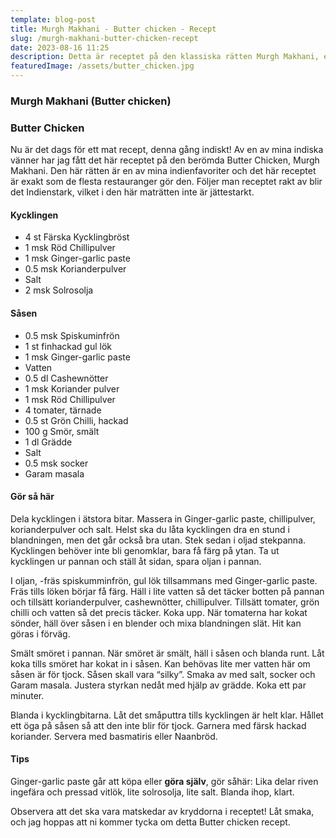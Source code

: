 ```yaml
---
template: blog-post
title: Murgh Makhani - Butter chicken - Recept
slug: /murgh-makhani-butter-chicken-recept
date: 2023-08-16 11:25
description: Detta är receptet på den klassiska rätten Murgh Makhani, eller Butter chicken som den kanske är mer känd som. Följer man receptet rakt av blir det Indienstark, vilket i den här maträtten inte är jättestarkt.
featuredImage: /assets/butter_chicken.jpg
---
```

### Murgh Makhani (Butter chicken)
### Butter Chicken

Nu är det dags för ett mat recept, denna gång indiskt! Av en av mina indiska vänner har jag fått det här receptet på den berömda Butter Chicken, Murgh Makhani. Den här rätten är en av mina indienfavoriter och det här receptet är exakt som de flesta restauranger gör den. Följer man receptet rakt av blir det Indienstark, vilket i den här maträtten inte är jättestarkt.  

#### Kycklingen

- 4 st Färska Kycklingbröst
- 1 msk Röd Chillipulver
- 1 msk Ginger-garlic paste
- 0.5 msk Korianderpulver
- Salt
- 2 msk Solrosolja

#### Såsen

- 0.5 msk Spiskuminfrön
- 1 st finhackad gul lök
- 1 msk Ginger-garlic paste
- Vatten
- 0.5 dl Cashewnötter
- 1 msk Koriander pulver
- 1 msk Röd Chillipulver
- 4 tomater, tärnade
- 0.5 st Grön Chilli, hackad
- 100 g Smör, smält
- 1 dl Grädde
- Salt
- 0.5 msk socker
- Garam masala

#### Gör så här

Dela kycklingen i ätstora bitar. Massera in Ginger-garlic paste, chillipulver, korianderpulver och salt. Helst ska du låta kycklingen dra en stund i blandningen, men det går också bra utan. Stek sedan i oljad stekpanna. Kycklingen behöver inte bli genomklar, bara få färg på ytan.
Ta ut kycklingen ur pannan och ställ åt sidan, spara oljan i pannan.  

I oljan, -fräs spiskumminfrön, gul lök tillsammans med Ginger-garlic paste. Fräs tills löken börjar få färg.
Häll i lite vatten så det täcker botten på pannan och tillsätt korianderpulver, cashewnötter, chillipulver.
Tillsätt tomater, grön chilli och vatten så det precis täcker. Koka upp.
När tomaterna har kokat sönder, häll över såsen i en blender och mixa blandningen slät. Hit kan göras i förväg.  

Smält smöret i pannan. När smöret är smält, häll i såsen och blanda runt. Låt koka tills smöret har kokat in i såsen. Kan behövas lite mer vatten här om såsen är för tjock. Såsen skall vara “silky”.
Smaka av med salt, socker och Garam masala. Justera styrkan nedåt med hjälp av grädde. Koka ett par minuter.  

Blanda i kycklingbitarna. Låt det småputtra tills kycklingen är helt klar. Hållet ett öga på såsen så att den inte blir för tjock.
Garnera med färsk hackad koriander. Servera med basmatiris eller Naanbröd.

#### Tips

Ginger-garlic paste går att köpa eller **göra själv**, gör såhär:
Lika delar riven ingefära och pressad vitlök, lite solrosolja, lite salt. Blanda ihop, klart.  

Observera att det ska vara matskedar av kryddorna i receptet! Låt smaka, och jag hoppas att ni kommer tycka om detta Butter chicken recept.
